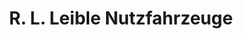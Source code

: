 ---
title: "R. L. Leible Nutzfahrzeuge"
url: /kehl/r-l-leible-nutzfahrzeuge/
shop: Autowerkstatt
---